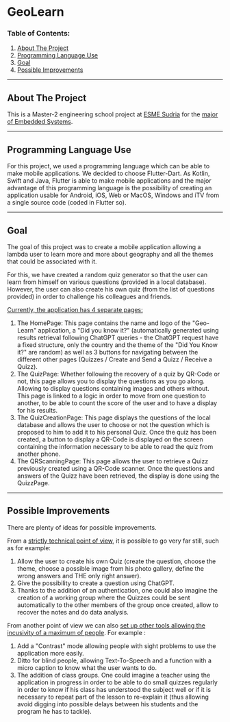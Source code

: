 # GeoLearn

### Table of Contents:
1. [About The Project](#about)
2. [Programming Language Use](#programming-language)
3. [Goal](#goal)
4. [Possible Improvements](#improvements)

<a name="about"></a>
_____________________________________

## About The Project

This is a Master-2 engineering school project at [ESME Sudria](https://www.esme.fr) for the [major of Embedded Systems](https://www.esme.fr/formation-ingenieur/ingenieur-innovation/#systmes-embarqus).





<a name="programming-language"></a>
_____________________________________

## Programming Language Use

For this project, we used a programming language which can be able to make mobile applications. We decided to choose Flutter-Dart. As Kotlin, Swift and Java, Flutter is able to make mobile applications and the major advantage of this programming language is the possibility of creating an application usable for Android, iOS, Web or MacOS, Windows and iTV from a single source code (coded in Flutter so).





<a name="goal"></a>
_____________________________________

## Goal

The goal of this project was to create a mobile application allowing a lambda user to learn more and more about geography and all the themes that could be associated with it.

For this, we have created a random quiz generator so that the user can learn from himself on various questions (provided in a local database).
However, the user can also create his own quiz (from the list of questions provided) in order to challenge his colleagues and friends.


<ins>Currently, the application has 4 separate pages:</ins>
1. The HomePage:
This page contains the name and logo of the "Geo-Learn" application, a "Did you know it?" (automatically generated using results retrieval following ChatGPT queries - the ChatGPT request have a fixed structure, only the country and the theme of the "Did You Know it?" are random) as well as 3 buttons for navigating between the different other pages (Quizzes / Create and Send a Quizz / Receive a Quizz).
2. The QuizPage:
Whether following the recovery of a quiz by QR-Code or not, this page allows you to display the questions as you go along. Allowing to display questions containing images and others without. This page is linked to a logic in order to move from one question to another, to be able to count the score of the user and to have a display for his results.
3. The QuizCreationPage:
This page displays the questions of the local database and allows the user to choose or not the question which is proposed to him to add it to his personal Quiz. Once the quiz has been created, a button to display a QR-Code is displayed on the screen containing the information necessary to be able to read the quiz from another phone.
4. The QRScanningPage:
This page allows the user to retrieve a Quizz previously created using a QR-Code scanner. Once the questions and answers of the Quizz have been retrieved, the display is done using the QuizzPage.





<a name="improvements"></a>
_____________________________________

## Possible Improvements

There are plenty of ideas for possible improvements.

From a <ins>strictly technical point of view</ins>, it is possible to go very far still, such as for example:
1. Allow the user to create his own Quiz (create the question, choose the theme, choose a possible image from his photo gallery, define the wrong answers and THE only right answer).
2. Give the possibility to create a question using ChatGPT.
3. Thanks to the addition of an authentication, one could also imagine the creation of a working group where the Quizzes could be sent automatically to the other members of the group once created, allow to recover the notes and do data analysis.


From another point of view we can also <ins>set up other tools allowing the incusivity of a maximum of people</ins>. For example :
1. Add a "Contrast" mode allowing people with sight problems to use the application more easily.
2. Ditto for blind people, allowing Text-To-Speech and a function with a micro caption to know what the user wants to do.
3. The addition of class groups. One could imagine a teacher using the application in progress in order to be able to do small quizzes regularly in order to know if his class has understood the subject well or if it is necessary to repeat part of the lesson to re-explain it (thus allowing avoid digging into possible delays between his students and the program he has to tackle).


